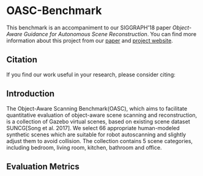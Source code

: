 # OASC-Benchmark
This benchmark is an accompaniment to our SIGGRAPH'18 paper *Object-Aware Guidance for Autonomous Scene Reconstruction*. You can find more information about this project from our [paper](#) and [project website](#).
## Citation
If you find our work useful in your research, please consider citing:

## Introduction
The Object-Aware Scanning Benchmark(OASC), which aims to facilitate quantitative evaluation of object-aware scene scanning and reconstruction, is a collection of Gazebo virtual scenes, based on existing scene dataset SUNCG[Song et al. 2017]. We select 66 appropriate human-modeled synthetic scenes which are suitable for robot autoscanning and slightly adjust them to avoid collision. The collection contains 5 scene categories, including bedroom, living room, kitchen, bathroom and office.
## Evaluation Metrics

